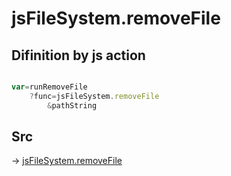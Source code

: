 # jsFileSystem.removeFile

## Difinition by js action

```js.js

var=runRemoveFile
	?func=jsFileSystem.removeFile
		&pathString
```

## Src

-> [jsFileSystem.removeFile](https://github.com/puutaro/CommandClick/blob/master/app/src/main/java/com/puutaro/commandclick/fragment_lib/terminal_fragment/js_interface/file/JsFileSystem.kt#L228)


